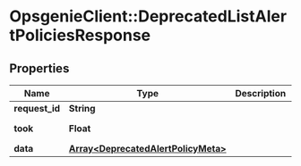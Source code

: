 # OpsgenieClient::DeprecatedListAlertPoliciesResponse

## Properties
Name | Type | Description | Notes
------------ | ------------- | ------------- | -------------
**request_id** | **String** |  | 
**took** | **Float** |  | [default to 0.0]
**data** | [**Array&lt;DeprecatedAlertPolicyMeta&gt;**](DeprecatedAlertPolicyMeta.md) |  | [optional] 


